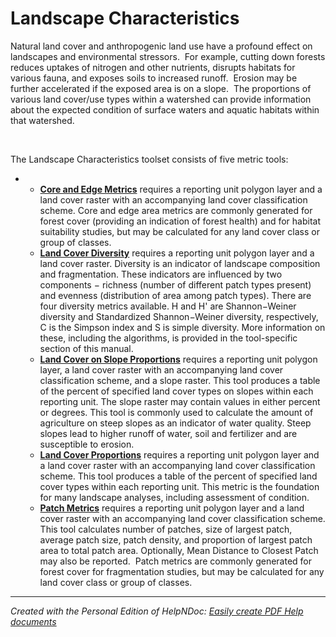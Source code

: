 # Landscape Characteristics

Natural land cover and anthropogenic land use have a profound effect on landscapes and environmental stressors.&nbsp; For example, cutting down forests reduces uptakes of nitrogen and other nutrients, disrupts habitats for various fauna, and exposes soils to increased runoff.&nbsp; Erosion may be further accelerated if the exposed area is on a slope.&nbsp; The proportions of various land cover/use types within a watershed can provide information about the expected condition of surface waters and aquatic habitats within that watershed.

&nbsp;

The Landscape Characteristics toolset consists of five metric tools:

* &nbsp;
  * [**Core and Edge Metrics**](<CoreandEdgeMetrics.md>) requires a reporting unit polygon layer and a land cover raster with an accompanying land cover classification scheme. Core and edge area metrics are commonly generated for forest cover (providing an indication of forest health) and for habitat suitability studies, but may be calculated for any land cover class or group of classes.&nbsp;
  * [**Land Cover Diversity**](<LandCoverDiversity.md>) requires a reporting unit polygon layer and a land cover raster. Diversity is an indicator of landscape composition and fragmentation. These indicators are influenced by two components − richness (number of different patch types present) and evenness (distribution of area among patch types). There are four diversity metrics available. H and H' are Shannon−Weiner diversity and Standardized Shannon−Weiner diversity, respectively, C is the Simpson index and S is simple diversity. More information on these, including the algorithms, is provided in the tool-specific section of this manual.
  * [**Land Cover on Slope Proportions**](<LandCoveronSlopeProportions.md>) requires a reporting unit polygon layer, a land cover raster with an accompanying land cover classification scheme, and a slope raster. This tool produces a table of the percent of specified land cover types on slopes within each reporting unit. The slope raster may contain values in either percent or degrees. This tool is commonly used to calculate the amount of agriculture on steep slopes as an indicator of water quality. Steep slopes lead to higher runoff of water, soil and fertilizer and are susceptible to erosion.
  * [**Land Cover Proportions**](<LandCoverProportions.md>) requires a reporting unit polygon layer and a land cover raster with an accompanying land cover classification scheme. This tool produces a table of the percent of specified land cover types within each reporting unit. This metric is the foundation for many landscape analyses, including assessment of condition.
  * [**Patch Metrics**](<PatchMetrics.md>) requires a reporting unit polygon layer and a land cover raster with an accompanying land cover classification scheme. This tool calculates number of patches, size of largest patch, average patch size, patch density, and proportion of largest patch area to total patch area. Optionally, Mean Distance to Closest Patch may also be reported.&nbsp; Patch metrics are commonly generated for forest cover for fragmentation studies, but may be calculated for any land cover class or group of classes.

***
_Created with the Personal Edition of HelpNDoc: [Easily create PDF Help documents](<https://www.helpndoc.com/feature-tour>)_
